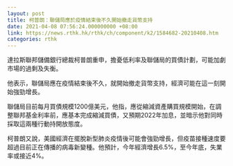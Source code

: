 ```yaml
---
layout: post
title: 柯普朗：聯儲局應於疫情結束後不久開始撤走貨幣支持
date: 2021-04-08 07:56:24.000000000 +08:00
link: https://news.rthk.hk/rthk/ch/component/k2/1584682-20210408.htm
categories: rthk
---
```


達拉斯聯邦儲備銀行總裁柯普朗重申，擔憂低利率及聯儲局的買債計劃，可能加劇市場的過剩及失衡。

他表示，聯儲局應在疫情結束後不久，就開始撤走貨幣支持，經濟可能在這一刻開始強勁增長。

聯儲局目前每月買債規模1200億美元，他指，應從縮減資產購買規模開始，在調整聯邦基金利率前，應基本完成縮減買債，又預期2022年加息，並暗示他對同時採取這兩種行動持開放態度。

柯普朗又說，美國經濟在擺脫新型肺炎疫情後可能會強勁增長，但疫苗接種速度要超過目前正在傳播的病毒新變種。他預計，今年經濟增長6.5%，至今年底，失業率或接近4%。
